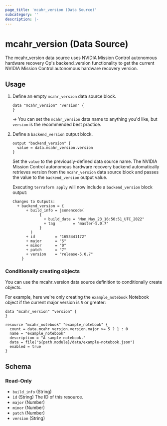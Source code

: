 ```yaml
---
page_title: 'mcahr_version (Data Source)'
subcategory: ''
description: |-
---
```


# mcahr_version (Data Source)

The mcahr_version data source uses NVIDIA Mission Control autonomous hardware recovery Op's backend_version functionality to get the current NVIDIA Mission Control autonomous hardware recovery version.

## Usage

1. Define an empty `mcahr_version` data source block.

   ```hcl
   data "mcahr_version" "version" {
   }
   ```

   -> You can set the `mcahr_version` data name to anything you'd like, but `version` is the recommended best practice.

2. Define a `backend_version` output block.

   ```hcl
   output "backend_version" {
     value = data.mcahr_version.version
   }
   ```

   Set the `value` to the previously-defined data source name.  The NVIDIA Mission Control autonomous hardware recovery backend automatically retrieves version from the `mcahr_version` data source block and passes the value to the `backend_version` output value.

   Executing `terraform apply` will now include a `backend_version` block output:
   
   ```
   Changes to Outputs:
     + backend_version = {
         + build_info = jsonencode(
               {
                 + build_date = "Mon_May_23_16:50:51_UTC_2022"
                 + tag        = "master-5.0.7"
               }
           )
         + id         = "1653441172"
         + major      = "5"
         + minor      = "0"
         + patch      = "7"
         + version    = "release-5.0.7"
       }
   ```
### Conditionally creating objects

You can use the mcahr_version data source definition to conditionally create objects.

For example, here we're only creating the `example_notebook` Notebook object if the current major version is `5` or greater:

```hcl
data "mcahr_version" "version" {
}

resource "mcahr_notebook" "example_notebook" {
  count = data.mcahr_version.version.major >= 5 ? 1 : 0
  name = "example_notebook"
  description = "A sample notebook."
  data = file("${path.module}/data/example-notebook.json")
  enabled = true
}
```

<!-- schema generated by tfplugindocs -->
## Schema

### Read-Only

- `build_info` (String)
- `id` (String) The ID of this resource.
- `major` (Number)
- `minor` (Number)
- `patch` (Number)
- `version` (String)
